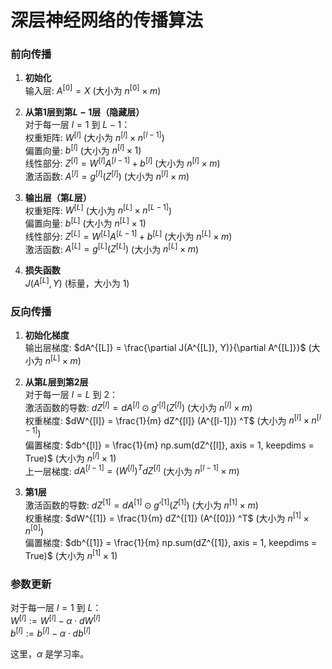 # 深层神经网络的传播算法

### 前向传播

1. **初始化**  
   输入层: $A^{[0]} = X$ (大小为 $n^{[0]} \times m$)

2. **从第1层到第$L-1$层（隐藏层）**  
   对于每一层 $l = 1$ 到 $L-1$：  
   权重矩阵: $W^{[l]}$                                       (大小为 $n^{[l]} \times n^{[l-1]}$)  
   偏置向量: $b^{[l]}$                                          (大小为 $n^{[l]} \times 1$)  
   线性部分: $Z^{[l]} = W^{[l]} A^{[l-1]} + b^{[l]}$      (大小为 $n^{[l]} \times m$)  
   激活函数: $A^{[l]} = g^{[l]}(Z^{[l]})$                    (大小为 $n^{[l]} \times m$)

3. **输出层（第$L$层）**  
   权重矩阵: $W^{[L]}$                                       (大小为 $n^{[L]} \times n^{[L-1]}$)  
   偏置向量: $b^{[L]}$                                          (大小为 $n^{[L]} \times 1$)  
   线性部分: $Z^{[L]} = W^{[L]} A^{[L-1]} + b^{[L]}$  (大小为 $n^{[L]} \times m$)  
   激活函数: $A^{[L]} = g^{[L]}(Z^{[L]})$                 (大小为 $n^{[L]} \times m$)

4. **损失函数**  
   $J(A^{[L]}, Y)$ (标量，大小为 1)

### 反向传播

1. **初始化梯度**  
   输出层梯度: $dA^{[L]} = \frac{\partial J(A^{[L]}, Y)}{\partial
   A^{[L]}}$                                                                            (大小为 $n^{[L]} \times m$)

2. **从第$L$层到第2层**  
   对于每一层 $l = L$ 到 2：  
   激活函数的导数: $dZ^{[l]} = dA^{[l]} \odot g'^{[l]}(
   Z^{[l]})$                                                        (大小为 $n^{[l]} \times m$)  
   权重梯度: $dW^{[l]} = \frac{1}{m} dZ^{[l]} (A^{[l-1]})
   ^T$                                                                  (大小为 $n^{[l]} \times n^{[l-1]}$)  
   偏置梯度: $db^{[l]} = \frac{1}{m} np.sum(dZ^{[l]}, axis = 1, keepdims = True)$            (大小为 $n^{[l]} \times
   1$)  
   上一层梯度: $dA^{[l-1]} = (W^{[l]})^T dZ^{[l]}$                                                                   (大小为 $n^{[l-1]} \times m$)
   
3. **第1层**  
   激活函数的导数: $dZ^{[1]} = dA^{[1]} \odot g'^{[1]}(Z^{[1]})$                                                      (大小为 $n^{[1]} \times m$)  
   权重梯度: $dW^{[1]} = \frac{1}{m} dZ^{[1]} (A^{[0]})
   ^T$                                                                     (大小为 $n^{[1]} \times n^{[0]}$)  
   偏置梯度: $db^{[1]} = \frac{1}{m} np.sum(dZ^{[1]}, axis = 1, keepdims = True)$            (大小为 $n^{[1]} \times 1$)

### 参数更新

对于每一层 $l = 1$ 到 $L$：  
	$W^{[l]} := W^{[l]} - \alpha \cdot dW^{[l]}$  
	$b^{[l]} := b^{[l]} - \alpha \cdot db^{[l]}$

这里，$\alpha$ 是学习率。